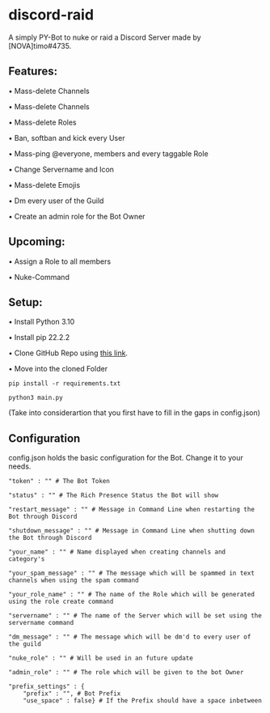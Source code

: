 # discord-raid
A simply PY-Bot to nuke or raid a Discord Server made by [NOVA]timo#4735.

## Features:  


• Mass-delete Channels  

• Mass-delete Channels  

• Mass-delete Roles  

• Ban, softban and kick every User  

•  Mass-ping @everyone, members and every taggable Role  

• Change Servername and Icon  

• Mass-delete Emojis  

• Dm every user of the Guild  

• Create an admin role for the Bot Owner


## Upcoming:  


• Assign a Role to all members  

• Nuke-Command  


## Setup:


• Install Python 3.10  

• Install pip 22.2.2  

• Clone GitHub Repo using [this link](https://github.com/shigetiroo/discord-raid.git).  

• Move into the cloned Folder  
```
pip install -r requirements.txt

python3 main.py
```
(Take into considerartion that you first have to fill in the gaps in config.json)


## Configuration  
config.json holds the basic configuration for the Bot. Change it to your needs.  


    "token" : "" # The Bot Token

    "status" : "" # The Rich Presence Status the Bot will show

    "restart_message" : "" # Message in Command Line when restarting the Bot through Discord

    "shutdown_message" : "" # Message in Command Line when shutting down the Bot through Discord

    "your_name" : "" # Name displayed when creating channels and category's

    "your_spam_message" : "" # The message which will be spammed in text channels when using the spam command

    "your_role_name" : "" # The name of the Role which will be generated using the role create command

    "servername" : "" # The name of the Server which will be set using the servername command

    "dm_message" : "" # The message which will be dm'd to every user of the guild

    "nuke_role" : "" # Will be used in an future update

    "admin_role" : "" # The role which will be given to the bot Owner

    "prefix_settings" : {
        "prefix" : "", # Bot Prefix
        "use_space" : false} # If the Prefix should have a space inbetween
